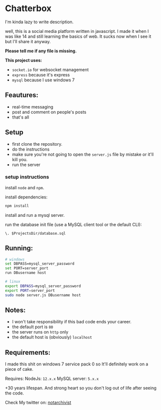 # Chatterbox

I'm kinda lazy to write description.

well, this is a social media platform written in javascript.
I made it when I was like 14 and still learning the basics of web.
It sucks now when I see it but I'll share it anyway.

**Please tell me if any file is missing.**

**This project uses:**
- ```socket.io``` for websocket management
- ```express``` because it's express
- ```mysql``` because I use windows 7

## Feautures:
- real-time messaging
- post and comment on people's posts
- that's all

## Setup
- first clone the repository.
- do the instructions
- make sure you're not going to open the ```server.js``` file by mistake or it'll kill you.
- run the server

### setup instructions
install ```node``` and ```npm```.

install dependencies:
```bash
npm install
```

install and run a mysql server.

run the database init file (use a MySQL client tool or the default CLI):
```
\. $ProjectsDir/database.sql
```

## Running:
```bash
# windows
set DBPASS=mysql_server_password
set PORT=server_port
run DBusername host

# linux
export DBPASS=mysql_server_password
export PORT=server_port
sudo node server.js DBusername host
```

## Notes:
- I won't take responsibility if this bad code ends your career.
- the default port is ```80```
- the server runs on ```http``` only
- the default host is (obviously) ```localhost```

## Requirements:
I made this shit on windows 7 service pack 0 so It'll definitely work on a piece of cake.

Requires:
NodeJs: ```12.x.x```
MySQL server: ```5.x.x```

+30 years lifespan.
And strong heart so you don't log out of life after seeing the code.

Check My twitter on: [notarchivist](https://x.com/notarchivist)
